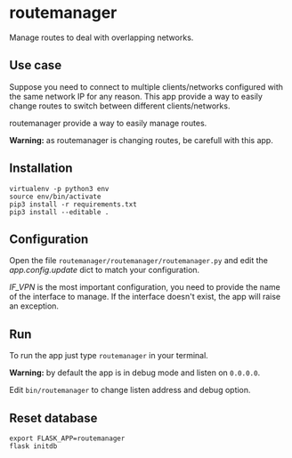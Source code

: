# routemanager
Manage routes to deal with overlapping networks.

## Use case
Suppose you need to connect to multiple clients/networks configured with the same network IP for any reason.
This app provide a way to easily change routes to switch between different clients/networks.

routemanager provide a way to easily manage routes.

**Warning:** as routemanager is changing routes, be carefull with this app.

## Installation
```
virtualenv -p python3 env
source env/bin/activate
pip3 install -r requirements.txt
pip3 install --editable .
```

## Configuration
Open the file `routemanager/routemanager/routemanager.py` and edit the *app.config.update* dict to match your configuration.

*IF_VPN* is the most important configuration, you need to provide the name of the interface to manage. If the interface doesn't exist, the app will raise an exception.

## Run
To run the app just type `routemanager` in your terminal.

**Warning:** by default the app is in debug mode and listen on `0.0.0.0`.

Edit `bin/routemanager` to change listen address and debug option.

## Reset database
```
export FLASK_APP=routemanager
flask initdb
```
